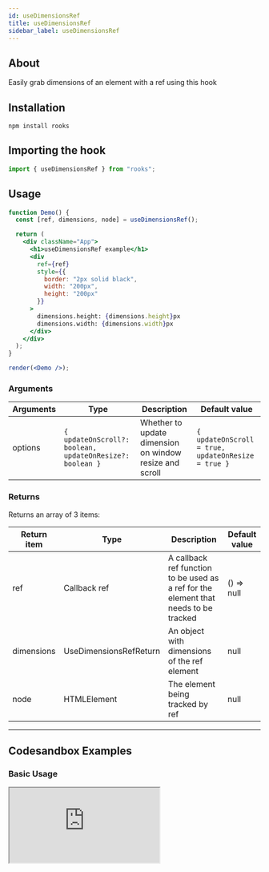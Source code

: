 ```yaml
---
id: useDimensionsRef
title: useDimensionsRef
sidebar_label: useDimensionsRef
---
```


## About

Easily grab dimensions of an element with a ref using this hook

[//]: # "Main"

## Installation

```
npm install rooks
```

## Importing the hook

```javascript
import { useDimensionsRef } from "rooks";
```

## Usage

```jsx
function Demo() {
  const [ref, dimensions, node] = useDimensionsRef();

  return (
    <div className="App">
      <h1>useDimensionsRef example</h1>
      <div
        ref={ref}
        style={{
          border: "2px solid black",
          width: "200px",
          height: "200px"
        }}
      >
        dimensions.height: {dimensions.height}px
        dimensions.width: {dimensions.width}px
      </div>
    </div>
  );
}

render(<Demo />);
```

### Arguments

| Arguments | Type                                                      | Description                                             | Default value                                        |
|-----------|-----------------------------------------------------------|---------------------------------------------------------|------------------------------------------------------|
| options   | `{ updateOnScroll?: boolean,  updateOnResize?: boolean }` | Whether to update dimension on window resize and scroll | `{  updateOnScroll = true,  updateOnResize = true }` |


### Returns

Returns an array of 3 items:

| Return item | Type                   | Description                                                                          | Default value |
|-------------|------------------------|--------------------------------------------------------------------------------------|---------------|
| ref         | Callback ref           | A callback ref function to be used as a ref for the element that needs to be tracked | () => null    |
| dimensions  | UseDimensionsRefReturn | An object with dimensions of the ref element                                         | null          |
| node        | HTMLElement            | The element being tracked by ref                                                     | null          |

---

## Codesandbox Examples

### Basic Usage

<iframe src="https://codesandbox.io/embed/usedimensionsref-jjxsy?fontsize=14&hidenavigation=1&theme=dark"
  style={{
    width: "100%",
    height: 500,
    border: 0,
    borderRadius: 4,
    overflow: "hidden"
  }} 
  title="useDimensionsRef"
  allow="accelerometer; ambient-light-sensor; camera; encrypted-media; geolocation; gyroscope; hid; microphone; midi; payment; usb; vr; xr-spatial-tracking"
  sandbox="allow-forms allow-modals allow-popups allow-presentation allow-same-origin allow-scripts"
/>

---

## Join Bhargav's discord server

You can click on the floating discord icon at the bottom right of the screen and talk to us in our server.
